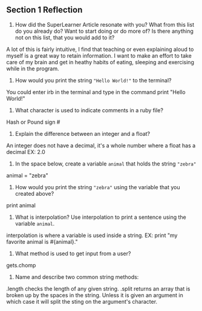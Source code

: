 ## Section 1 Reflection

1. How did the SuperLearner Article resonate with you? What from this list do you already do? Want to start doing or do more of? Is there anything not on this list, that you would add to it?

A lot of this is fairly intuitive, I find that teaching or even explaining aloud to myself is a great way to retain information. I want to make an effort to take care of my brain and get in heathy habits of eating, sleeping and exercising while in the program.

1. How would you print the string `"Hello World!"` to the terminal?

You could enter irb in the terminal and type in the command print "Hello World!"

1. What character is used to indicate comments in a ruby file?

Hash or Pound sign #

1. Explain the difference between an integer and a float?

An integer does not have a decimal, it's a whole number where a float has a decimal EX: 2.0

1. In the space below, create a variable `animal` that holds the string `"zebra"`

animal = "zebra"

1. How would you print the string `"zebra"` using the variable that you created above?

print animal

1. What is interpolation? Use interpolation to print a sentence using the variable `animal`.

interpolation is where a variable is used inside a string. EX:
print "my favorite animal is #{animal}."

1. What method is used to get input from a user?

gets.chomp  

1. Name and describe two common string methods:

.length checks the length of any given string. .split returns an array that is broken up by the spaces in the string. Unless it is given an argument in which case it will split the sting on the argument's character.
